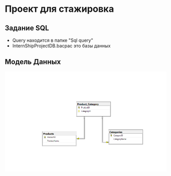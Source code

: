 # Проект для стажировка

## Задание SQL
- Query находится в папке "Sql query"
- InternShipProjectDB.bacpac это базы данных

## Модель Данных 
![](https://github.com/Mr-Aristo/InternShipProject/blob/master/Entity%20Relations.PNG)
